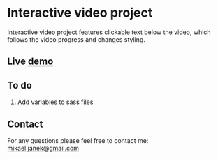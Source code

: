 # Interactive video project
Interactive video project features clickable text below the video, which follows the video progress and changes styling.<br>

## Live [demo](https://mikaeljan.github.io/Interactive_video_player/)

## To do
1. Add variables to sass files


## Contact
For any questions please feel free to contact me:<br />
<a href="mailto:mikael.janek@gmail.com">mikael.janek@gmail.com</a>